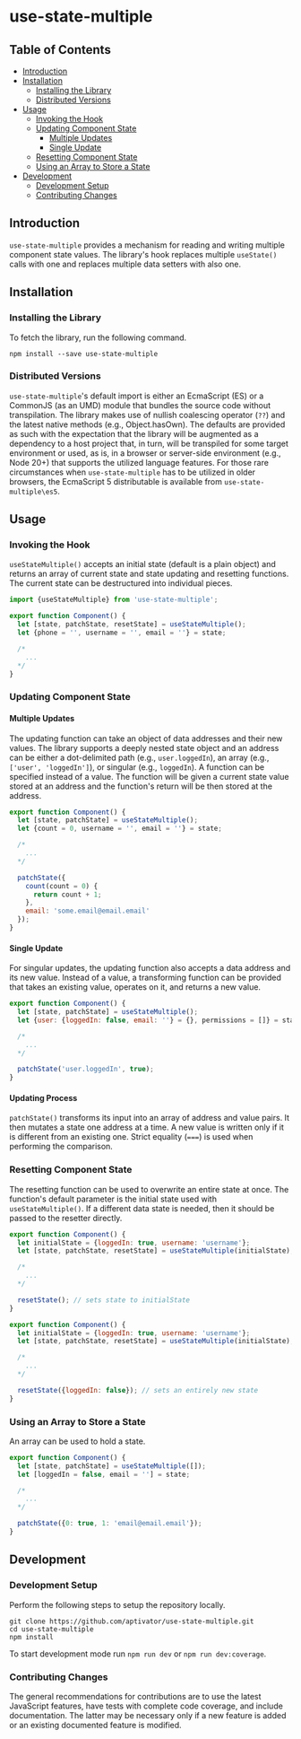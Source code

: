 # use-state-multiple

## Table of Contents

* [Introduction](#introduction)
* [Installation](#installation)
  * [Installing the Library](#installing-the-library)
  * [Distributed Versions](#distributed-versions)
* [Usage](#usage)
  * [Invoking the Hook](#invoking-the-hook)
  * [Updating Component State](#updating-component-state)
    * [Multiple Updates](#multiple-updates)
    * [Single Update](#single-update)
  * [Resetting Component State](#resetting-component-state)
  * [Using an Array to Store a State](#using-an-array-to-store-a-state)
* [Development](#development)
  * [Development Setup](#development-setup)
  * [Contributing Changes](#contributing-changes)

## Introduction

`use-state-multiple` provides a mechanism for reading and writing multiple component state
values.  The library's hook replaces multiple `useState()` calls with one and replaces multiple
data setters with also one.

## Installation

### Installing the Library

To fetch the library, run the following command.

```
npm install --save use-state-multiple
```

### Distributed Versions

`use-state-multiple`'s default import is either an EcmaScript (ES) or a CommonJS (as an UMD)
module that bundles the source code without transpilation. The library makes use of nullish
coalescing operator (`??`) and the latest native methods (e.g., Object.hasOwn). The defaults are
provided as such with the expectation that the library will be augmented as a dependency to
a host project that, in turn, will be transpiled for some target environment or used, as is,
in a browser or server-side environment (e.g., Node 20+) that supports the utilized language
features.  For those rare circumstances when `use-state-multiple` has to be utilized in older
browsers, the EcmaScript 5 distributable is available from `use-state-multiple\es5`.

## Usage

### Invoking the Hook

`useStateMultiple()` accepts an initial state (default is a plain object) and returns
an array of current state and state updating and resetting functions.  The current state
can be destructured into individual pieces.

```javascript
import {useStateMultiple} from 'use-state-multiple';

export function Component() {
  let [state, patchState, resetState] = useStateMultiple();
  let {phone = '', username = '', email = ''} = state;

  /*
    ...
  */
}
```

### Updating Component State

#### Multiple Updates

The updating function can take an object of data addresses and their new values.  The
library supports a deeply nested state object and an address can be either a dot-delimited
path (e.g., `user.loggedIn`), an array (e.g., `['user', 'loggedIn']`), or singular
(e.g., `loggedIn`).  A function can be specified instead of a value.  The function will
be given a current state value stored at an address and the function's return will be
then stored at the address.

```javascript
export function Component() {
  let [state, patchState] = useStateMultiple();
  let {count = 0, username = '', email = ''} = state;

  /*
    ...
  */

  patchState({
    count(count = 0) {
      return count + 1;
    },
    email: 'some.email@email.email'
  });
}
```

#### Single Update

For singular updates, the updating function also accepts a data address and its new value.
Instead of a value, a transforming function can be provided that takes an existing value,
operates on it, and returns a new value.

```javascript
export function Component() {
  let [state, patchState] = useStateMultiple();
  let {user: {loggedIn: false, email: ''} = {}, permissions = []} = state;

  /*
    ...
  */

  patchState('user.loggedIn', true);
}
```

#### Updating Process

`patchState()` transforms its input into an array of address and value pairs.  It then
mutates a state one address at a time.  A new value is written only if it is different
from an existing one.  Strict equality (`===`) is used when performing the comparison.

### Resetting Component State

The resetting function can be used to overwrite an entire state at once.  The function's
default parameter is the initial state used with `useStateMultiple()`.  If a different
data state is needed, then it should be passed to the resetter directly.

```javascript
export function Component() {
  let initialState = {loggedIn: true, username: 'username'};
  let [state, patchState, resetState] = useStateMultiple(initialState);

  /*
    ...
  */

  resetState(); // sets state to initialState
}
```

```javascript
export function Component() {
  let initialState = {loggedIn: true, username: 'username'};
  let [state, patchState, resetState] = useStateMultiple(initialState);

  /*
    ...
  */

  resetState({loggedIn: false}); // sets an entirely new state
}
```

### Using an Array to Store a State

An array can be used to hold a state.

```javascript
export function Component() {
  let [state, patchState] = useStateMultiple([]);
  let [loggedIn = false, email = ''] = state;

  /*
    ...
  */

  patchState({0: true, 1: 'email@email.email'});
}
```

## Development

### Development Setup

Perform the following steps to setup the repository locally.

```
git clone https://github.com/aptivator/use-state-multiple.git
cd use-state-multiple
npm install
```

To start development mode run `npm run dev` or `npm run dev:coverage`.

### Contributing Changes

The general recommendations for contributions are to use the latest JavaScript
features, have tests with complete code coverage, and include documentation.
The latter may be necessary only if a new feature is added or an existing documented
feature is modified.
